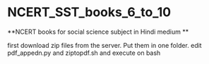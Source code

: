 # NCERT_SST_books_6_to_10
**NCERT books for social science subject in Hindi medium
**

first download zip files from the server. Put them in one folder. edit pdf_appedn.py and ziptopdf.sh and execute on bash
